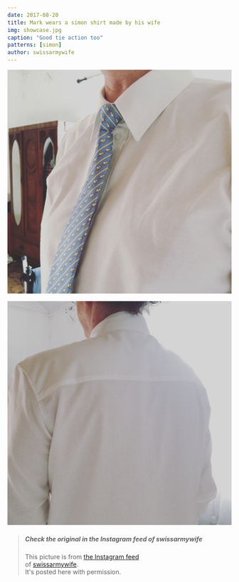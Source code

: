 ```yaml
---
date: 2017-08-20
title: Mark wears a simon shirt made by his wife
img: showcase.jpg
caption: "Good tie action too"
patterns: [simon]
author: swissarmywife
---
```


![Another view](2.jpg)

![And a back view](3.jpg)

> ##### Check the original in the Instagram feed of swissarmywife
>
> This picture is from [the Instagram feed](https://www.instagram.com/p/BYAX07OFEPL/)  
> of [swissarmywife](https://mnel2.wordpress.com/).  
> It's posted here with permission.
